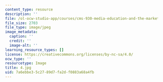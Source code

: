 ```yaml
---
content_type: resource
description: ''
file: /ol-ocw-studio-app/courses/cms-930-media-education-and-the-marketplace-fall-2001/7a6ebbe35c2789d7fa2df0883a68a4fb_4.jpg
file_size: 2703
file_type: image/jpeg
image_metadata:
  caption: ''
  credit: ''
  image-alt: ''
learning_resource_types: []
license: https://creativecommons.org/licenses/by-nc-sa/4.0/
ocw_type: ''
resourcetype: Image
title: 4.jpg
uid: 7a6ebbe3-5c27-89d7-fa2d-f0883a68a4fb
---
```

